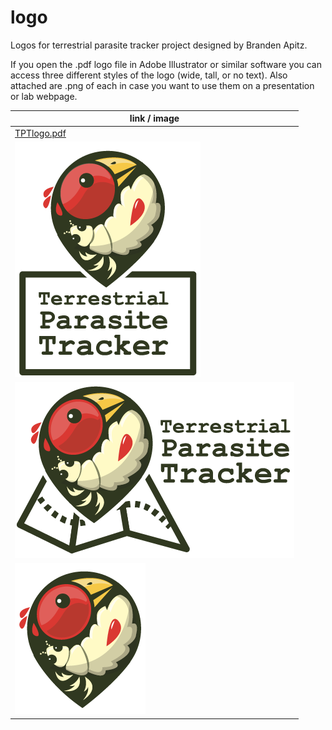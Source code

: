 # logo
Logos for terrestrial parasite tracker project designed by Branden Apitz. 

If you open the .pdf logo file in Adobe Illustrator or similar software you can access three different styles of the logo (wide, tall, or no text). Also attached are .png of each in case you want to use them on a presentation or lab webpage.

 | link / image |
 | --- |
 | [TPTlogo.pdf](TPTlogo.pdf) |
 | [![TPTlogo_tall.png](TPTlogo_tall.png)](TPTlogo_tall.png) |
 | [![TPTlogo_wide.png](TPTlogo_wide.png)](TPTlogo_wide.png) |
 | [![TPTlogo_notext.png](TPTlogo_notext.png)](TPTlogo_notext) |
